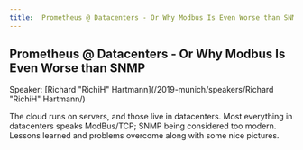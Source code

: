 ```yaml
---
title:  Prometheus @ Datacenters - Or Why Modbus Is Even Worse than SNMP
---
```


## Prometheus @ Datacenters - Or Why Modbus Is Even Worse than SNMP

Speaker: [Richard "RichiH" Hartmann](/2019-munich/speakers/Richard "RichiH" Hartmann/)

The cloud runs on servers, and those live in datacenters. Most everything in datacenters speaks ModBus/TCP; SNMP being considered too modern. Lessons learned and problems overcome along with some nice pictures.
